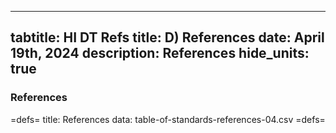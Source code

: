 -----
tabtitle: HI DT Refs
title: D) References
date: April 19th, 2024
description: References
hide_units: true
-----

### References

=defs=
title: References
data: table-of-standards-references-04.csv
=defs=

